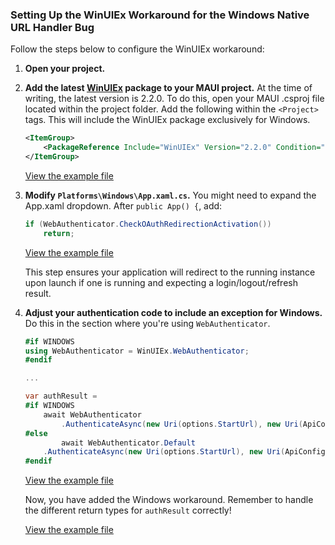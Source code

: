 ### Setting Up the WinUIEx Workaround for the Windows Native URL Handler Bug

Follow the steps below to configure the WinUIEx workaround:

1. **Open your project.**

2. **Add the latest [WinUIEx](https://www.nuget.org/packages/WinUIEx/) package to your MAUI project.** At the time of writing, the latest version is 2.2.0. To do this, open your MAUI .csproj file located within the project folder. Add the following within the `<Project>` tags. This will include the WinUIEx package exclusively for Windows.

    ```xml
    <ItemGroup>
        <PackageReference Include="WinUIEx" Version="2.2.0" Condition="$([MSBuild]::GetTargetPlatformIdentifier('$(TargetFramework)')) == 'windows'" />
    </ItemGroup>
    ```

    [View the example file](../Clients/MauiXamlClient/MauiXamlClient.csproj#L69)

3. **Modify `Platforms\Windows\App.xaml.cs`.** You might need to expand the App.xaml dropdown. After `public App() {`, add:

    ```csharp
    if (WebAuthenticator.CheckOAuthRedirectionActivation())
        return;
    ```

    [View the example file](../Clients/MauiXamlClient/Platforms/Windows/App.xaml.cs#L19)

    This step ensures your application will redirect to the running instance upon launch if one is running and expecting a login/logout/refresh result.

4. **Adjust your authentication code to include an exception for Windows.** Do this in the section where you're using `WebAuthenticator`.

    ```csharp
    #if WINDOWS
    using WebAuthenticator = WinUIEx.WebAuthenticator;
    #endif

    ...

    var authResult =
    #if WINDOWS
        await WebAuthenticator
            .AuthenticateAsync(new Uri(options.StartUrl), new Uri(ApiConfig.Instance.CustomProtocolRedirectUri));
    #else
            await WebAuthenticator.Default
        .AuthenticateAsync(new Uri(options.StartUrl), new Uri(ApiConfig.Instance.CustomProtocolRedirectUri));
    #endif
    ```

    [View the example file](../Clients/MauiXamlClient/Auth/AuthBrowser.cs#L16)

    Now, you have added the Windows workaround. Remember to handle the different return types for `authResult` correctly!

    [View the example file](../Clients/MauiXamlClient/Auth/AuthBrowser.cs#L24)
